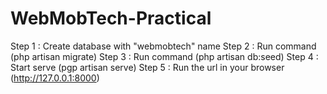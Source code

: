 # WebMobTech-Practical
Step 1 : Create database with "webmobtech" name
Step 2 : Run command (php artisan migrate)
Step 3 : Run command (php artisan db:seed)
Step 4 : Start serve (pgp artisan serve)
Step 5 : Run the url in your browser (http://127.0.0.1:8000)